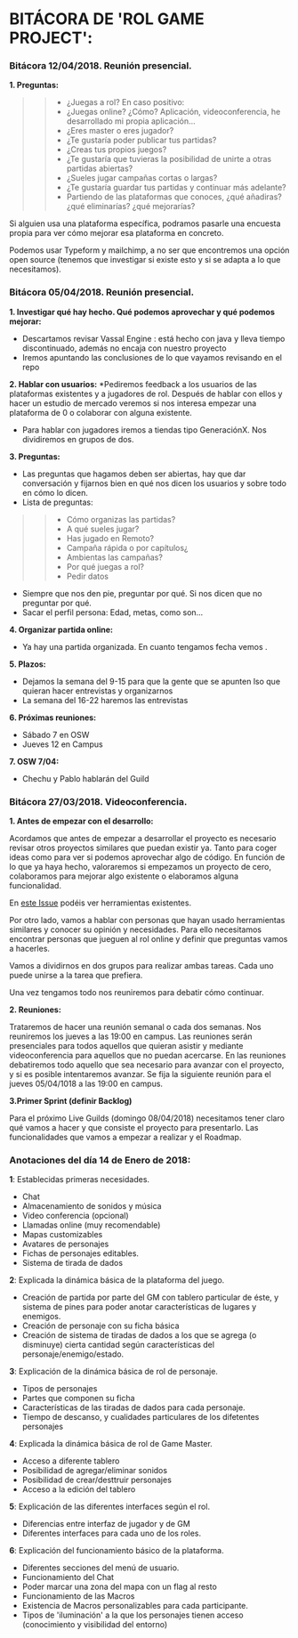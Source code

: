 # BITÁCORA DE 'ROL GAME PROJECT':

### Bitácora 12/04/2018. Reunión presencial.

**1. Preguntas:**
>>* ¿Juegas a rol? En caso positivo:
>>* ¿Juegas online? ¿Cómo? Aplicación, videoconferencia, he desarrollado mi propia aplicación...
>>* ¿Eres master o eres jugador?
>>* ¿Te gustaría poder publicar tus partidas?
>>* ¿Creas tus propios juegos?
>>* ¿Te gustaría que tuvieras la posibilidad de unirte a otras partidas abiertas?
>>* ¿Sueles jugar campañas cortas o largas?
>>* ¿Te gustaría guardar tus partidas y continuar más adelante?
>>* Partiendo de las plataformas que conoces, ¿qué añadiras? ¿qué eliminarías? ¿qué mejorarías?

Si alguien usa una plataforma específica, podramos pasarle una encuesta propia para ver cómo mejorar esa plataforma en concreto.

Podemos usar Typeform y mailchimp, a no ser que encontremos una opción open source (tenemos que investigar si existe esto y si se adapta a lo que necesitamos).


### Bitácora 05/04/2018. Reunión presencial.

**1.	Investigar qué hay hecho. Qué podemos aprovechar y qué podemos mejorar:**
*	Descartamos revisar Vassal Engine : está hecho con java y lleva tiempo discontinuado, además no encaja con nuestro proyecto
*	Iremos apuntando las conclusiones de lo que vayamos revisando en el repo

**2.	Hablar con usuarios:**
*Pediremos feedback a los usuarios de las plataformas existentes y a jugadores de rol. Después de hablar con ellos y hacer un estudio de mercado veremos si nos interesa empezar una plataforma de 0 o colaborar con alguna existente.
*	Para hablar con jugadores iremos a tiendas tipo GeneraciónX. Nos dividiremos en grupos de dos.

**3.	Preguntas:**
*	Las preguntas que hagamos deben ser abiertas, hay que dar conversación y fijarnos bien en qué nos dicen los usuarios y sobre todo en cómo lo dicen.
*	Lista de preguntas:
>>*	Cómo organizas las partidas?
>>*	A qué sueles jugar?
>>*	Has jugado en Remoto?
>>*	Campaña rápida o por capítulos¿
>>*	Ambientas las campañas?
>>*	Por qué juegas a rol?
>>*	Pedir datos
*	Siempre que nos den pie, preguntar por qué. Si nos dicen que no preguntar por qué.
*	Sacar el perfil persona: Edad, metas, como son…

**4.	Organizar partida online:**
*	Ya hay una partida organizada. En cuanto tengamos fecha vemos .

**5.	Plazos:**
*	Dejamos la semana del 9-15 para que la gente que se apunten lso que quieran hacer entrevistas y organizarnos
*	La semana del  16-22 haremos las entrevistas

**6.	Próximas reuniones:**
*	Sábado 7 en OSW
*	Jueves 12 en Campus

**7.	OSW 7/04:**
*	Chechu y Pablo hablarán del Guild 


### Bitácora 27/03/2018. Videoconferencia.

**1. Antes de empezar con el desarrollo:**

Acordamos que antes de empezar a desarrollar el proyecto es necesario revisar otros proyectos similares que puedan existir ya. Tanto para coger ideas como para ver si podemos aprovechar algo de código. En función de lo que ya haya hecho, valoraremos si empezamos un proyecto de cero, colaboramos para mejorar algo existente o elaboramos alguna funcionalidad.

En [este Issue](https://github.com/OSWeekends/rolgame/issues/12) podéis ver herramientas existentes.

Por otro lado, vamos a hablar con personas que hayan usado herramientas similares y conocer su opinión y necesidades. Para ello necesitamos encontrar personas que jueguen al rol online y definir que preguntas vamos a hacerles.

Vamos a dividirnos en dos grupos para realizar ambas tareas. Cada uno puede unirse a la tarea que prefiera.

Una vez tengamos todo nos reuniremos para debatir cómo continuar.

**2. Reuniones:**

Trataremos de hacer una reunión semanal o cada dos semanas. Nos reuniremos los jueves a las 19:00 en campus. 
Las reuniones serán presenciales para todos aquellos que quieran asistir y mediante videoconferencia para aquellos que no puedan acercarse.
En las reuniones debatiremos todo aquello que sea necesario para avanzar con el proyecto, y si es posible intentaremos avanzar.
Se fija la siguiente reunión para el jueves 05/04/1018 a las 19:00 en campus.

**3.Primer Sprint (definir Backlog)**

Para el próximo Live Guilds (domingo 08/04/2018) necesitamos tener claro qué vamos a hacer y que consiste el proyecto para presentarlo. Las funcionalidades que vamos a empezar a realizar y el Roadmap.


### Anotaciones del día 14 de Enero de 2018:

**1**: Establecidas primeras necesidades.

  * Chat
  * Almacenamiento de sonidos y música
  * Video conferencia (opcional)
  * Llamadas online (muy recomendable)
  * Mapas customizables
  * Avatares de personajes
  * Fichas de personajes editables.
  * Sistema de tirada de dados
  


**2**: Explicada la dinámica básica de la plataforma del juego.

  * Creación de partida por parte del GM con tablero particular de éste, y sistema de pines para poder anotar características de lugares y enemigos.
  * Creación de personaje con su ficha básica
  * Creación de sistema de tiradas de dados a los que se agrega (o disminuye) cierta cantidad según características del personaje/enemigo/estado.


**3**: Explicación de la dinámica básica de rol de personaje.
  * Tipos de personajes
  * Partes que componen su ficha
  * Características de las tiradas de dados para cada personaje.
  * Tiempo de descanso, y cualidades particulares de los difetentes personajes

**4**: Explicada la dinámica básica de rol de Game Master.
  * Acceso a diferente tablero
  * Posibilidad de agregar/eliminar sonidos
  * Posibilidad de crear/desttruir personajes
  * Acceso a la edición del tablero

**5**: Explicación de las diferentes interfaces según el rol.

  * Diferencias entre interfaz de jugador y de GM
  * Diferentes interfaces para cada uno de los roles.

**6**: Explicación del funcionamiento básico de la plataforma.
  * Diferentes secciones del menú de usuario.
  * Funcionamiento del Chat
  * Poder marcar una zona del mapa con un flag al resto
  * Funcionamiento de las Macros
  * Existencia de Macros personalizables para cada participante.
  * Tipos de 'iluminación' a la que los personajes tienen acceso (conocimiento y visibilidad del entorno)
